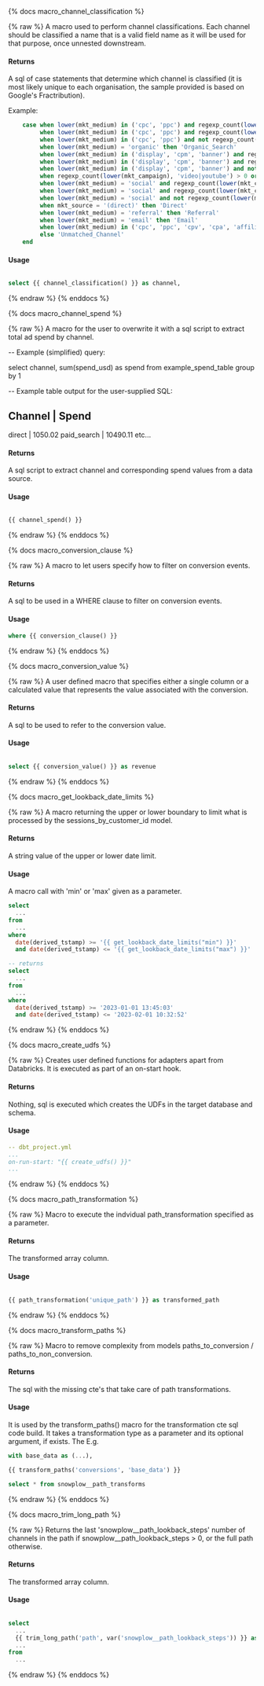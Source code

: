 {% docs macro_channel_classification %}

{% raw %}
A macro used to perform channel classifications. Each channel should be classified a name that is a valid field name as it will be used for that purpose, once unnested downstream.

#### Returns

A sql of case statements that determine which channel is classified (it is most likely unique to each organisation, the sample provided is based on Google's Fractribution).

Example:
```sql
    case when lower(mkt_medium) in ('cpc', 'ppc') and regexp_count(lower(mkt_campaign), 'brand') > 0 then 'Paid_Search_Brand'
         when lower(mkt_medium) in ('cpc', 'ppc') and regexp_count(lower(mkt_campaign), 'generic') > 0 then 'Paid_Search_Generic'
         when lower(mkt_medium) in ('cpc', 'ppc') and not regexp_count(lower(mkt_campaign), 'brand|generic') > 0 then 'Paid_Search_Other'
         when lower(mkt_medium) = 'organic' then 'Organic_Search'
         when lower(mkt_medium) in ('display', 'cpm', 'banner') and regexp_count(lower(mkt_campaign), 'prospect') > 0 then 'Display_Prospecting'
         when lower(mkt_medium) in ('display', 'cpm', 'banner') and regexp_count(lower(mkt_campaign), 'retargeting|re-targeting|remarketing|re-marketing') > 0 then 'Display_Retargeting'
         when lower(mkt_medium) in ('display', 'cpm', 'banner') and not regexp_count(lower(mkt_campaign), 'prospect|retargeting|re-targeting|remarketing|re-marketing') > 0 then 'Display_Other'
         when regexp_count(lower(mkt_campaign), 'video|youtube') > 0 or regexp_count(lower(mkt_source), 'video|youtube') > 0 then 'Video'
         when lower(mkt_medium) = 'social' and regexp_count(lower(mkt_campaign), 'prospect') > 0 then 'Paid_Social_Prospecting'
         when lower(mkt_medium) = 'social' and regexp_count(lower(mkt_campaign), 'retargeting|re-targeting|remarketing|re-marketing') > 0 then 'Paid_Social_Retargeting'
         when lower(mkt_medium) = 'social' and not regexp_count(lower(mkt_campaign), 'prospect|retargeting|re-targeting|remarketing|re-marketing') > 0 then 'Paid_Social_Other'
         when mkt_source = '(direct)' then 'Direct'
         when lower(mkt_medium) = 'referral' then 'Referral'
         when lower(mkt_medium) = 'email' then 'Email'
         when lower(mkt_medium) in ('cpc', 'ppc', 'cpv', 'cpa', 'affiliates') then 'Other_Advertising'
         else 'Unmatched_Channel'
    end
```

#### Usage

```sql

select {{ channel_classification() }} as channel,

```
{% endraw %}
{% enddocs %}

{% docs macro_channel_spend %}

{% raw %}
 A macro for the user to overwrite it with a sql script to extract total ad spend by channel.

 -- Example (simplified) query:

  select
    channel,
    sum(spend_usd) as spend
  from example_spend_table
  group by 1

  -- Example table output for the user-supplied SQL:

  Channel     |  Spend
 ------------------------
  direct      |  1050.02
  paid_search |  10490.11
  etc...

#### Returns

A sql script to extract channel and corresponding spend values from a data source.


#### Usage

```sql

{{ channel_spend() }}

```
{% endraw %}
{% enddocs %}


{% docs macro_conversion_clause %}

{% raw %}
A macro to let users specify how to filter on conversion events.

#### Returns

A sql to be used in a WHERE clause to filter on conversion events.

#### Usage

```sql
where {{ conversion_clause() }}

```
{% endraw %}
{% enddocs %}


{% docs macro_conversion_value %}

{% raw %}
A user defined macro that specifies either a single column or a calculated value that represents the value associated with the conversion.

#### Returns

A sql to be used to refer to the conversion value.

#### Usage

```sql

select {{ conversion_value() }} as revenue

```
{% endraw %}
{% enddocs %}


{% docs macro_get_lookback_date_limits %}

{% raw %}
A macro returning the upper or lower boundary to limit what is processed by the sessions_by_customer_id model.

#### Returns

A string value of the upper or lower date limit.

#### Usage

A macro call with 'min' or 'max' given as a parameter.

```sql
select
  ...
from
  ...
where
  date(derived_tstamp) >= '{{ get_lookback_date_limits("min") }}'
  and date(derived_tstamp) <= '{{ get_lookback_date_limits("max") }}'

-- returns
select
  ...
from
  ...
where
  date(derived_tstamp) >= '2023-01-01 13:45:03'
  and date(derived_tstamp) <= '2023-02-01 10:32:52'
```
{% endraw %}
{% enddocs %}


{% docs macro_create_udfs %}

{% raw %}
Creates user defined functions for adapters apart from Databricks. It is executed as part of an on-start hook.

#### Returns

Nothing, sql is executed which creates the UDFs in the target database and schema.

#### Usage

```yml
-- dbt_project.yml
...
on-run-start: "{{ create_udfs() }}"
...

```
{% endraw %}
{% enddocs %}


{% docs macro_path_transformation %}

{% raw %}
 Macro to execute the indvidual path_transformation specified as a parameter.

#### Returns

The transformed array column.


#### Usage

```sql

{{ path_transformation('unique_path') }} as transformed_path

```
{% endraw %}
{% enddocs %}


{% docs macro_transform_paths %}

{% raw %}
Macro to remove complexity from models paths_to_conversion / paths_to_non_conversion.

#### Returns

The sql with the missing cte's that take care of path transformations.

#### Usage

It is used by the transform_paths() macro for the transformation cte sql code build. It takes a transformation type as a parameter and its optional argument, if exists. The E.g.

```sql
with base_data as (...),

{{ transform_paths('conversions', 'base_data') }}

select * from snowplow__path_transforms
```

{% endraw %}
{% enddocs %}


{% docs macro_trim_long_path %}

{% raw %}
Returns the last 'snowplow__path_lookback_steps' number of channels in the path if snowplow__path_lookback_steps > 0, or the full path otherwise.

#### Returns

The transformed array column.


#### Usage

```sql

select
  ...
  {{ trim_long_path('path', var('snowplow__path_lookback_steps')) }} as path,
  ...
from
  ...

```
{% endraw %}
{% enddocs %}



